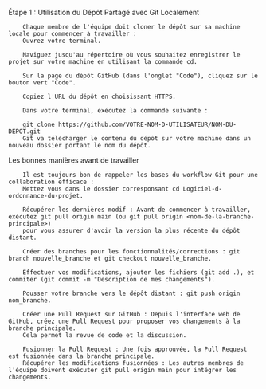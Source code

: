 Étape 1 : Utilisation du Dépôt Partagé avec Git Localement

        Chaque membre de l'équipe doit cloner le dépôt sur sa machine locale pour commencer à travailler : 
        Ouvrez votre terminal.
        
        Naviguez jusqu'au répertoire où vous souhaitez enregistrer le projet sur votre machine en utilisant la commande cd.
        
        Sur la page du dépôt GitHub (dans l'onglet "Code"), cliquez sur le bouton vert "Code".
        
        Copiez l'URL du dépôt en choisissant HTTPS.
        
        Dans votre terminal, exécutez la commande suivante : 
        
        git clone https://github.com/VOTRE-NOM-D-UTILISATEUR/NOM-DU-DEPOT.git
        Git va télécharger le contenu du dépôt sur votre machine dans un nouveau dossier portant le nom du dépôt.

Les bonnes manières avant de travailler

        Il est toujours bon de rappeler les bases du workflow Git pour une collaboration efficace :
        Mettez vous dans le dossier corresponsant cd Logiciel-d-ordonnance-du-projet.
        
        Récupérer les dernières modif : Avant de commencer à travailler, exécutez git pull origin main (ou git pull origin <nom-de-la-branche-principale>)
        pour vous assurer d'avoir la version la plus récente du dépôt distant.
            
        Créer des branches pour les fonctionnalités/corrections : git branch nouvelle_branche et git checkout nouvelle_branche.
        
        Effectuer vos modifications, ajouter les fichiers (git add .), et commiter (git commit -m "Description de mes changements").
        
        Pousser votre branche vers le dépôt distant : git push origin nom_branche.
        
        Créer une Pull Request sur GitHub : Depuis l'interface web de GitHub, créez une Pull Request pour proposer vos changements à la branche principale.
        Cela permet la revue de code et la discussion.
        
        Fusionner la Pull Request : Une fois approuvée, la Pull Request est fusionnée dans la branche principale.
        Récupérer les modifications fusionnées : Les autres membres de l'équipe doivent exécuter git pull origin main pour intégrer les changements.
